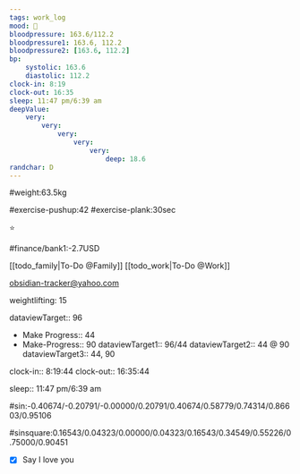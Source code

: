 ```yaml
---
tags: work_log
mood: 🙁
bloodpressure: 163.6/112.2
bloodpressure1: 163.6, 112.2
bloodpressure2: [163.6, 112.2]
bp:
    systolic: 163.6
    diastolic: 112.2
clock-in: 8:19
clock-out: 16:35
sleep: 11:47 pm/6:39 am
deepValue: 
    very: 
        very: 
            very: 
                very: 
                    very: 
                        deep: 18.6
randchar: D
---
```


#weight:63.5kg

#exercise-pushup:42
#exercise-plank:30sec


⭐


#finance/bank1:-2.7USD

[[todo_family|To-Do @Family]]
[[todo_work|To-Do @Work]]

obsidian-tracker@yahoo.com

weightlifting: 15

dataviewTarget:: 96
- Make Progress:: 44
- Make-Progress:: 90
dataviewTarget1:: 96/44
dataviewTarget2:: 44 @ 90
dataviewTarget3:: 44, 90

clock-in:: 8:19:44
clock-out:: 16:35:44

sleep:: 11:47 pm/6:39 am

#sin:-0.40674/-0.20791/-0.00000/0.20791/0.40674/0.58779/0.74314/0.86603/0.95106

#sinsquare:0.16543/0.04323/0.00000/0.04323/0.16543/0.34549/0.55226/0.75000/0.90451

- [x] Say I love you

